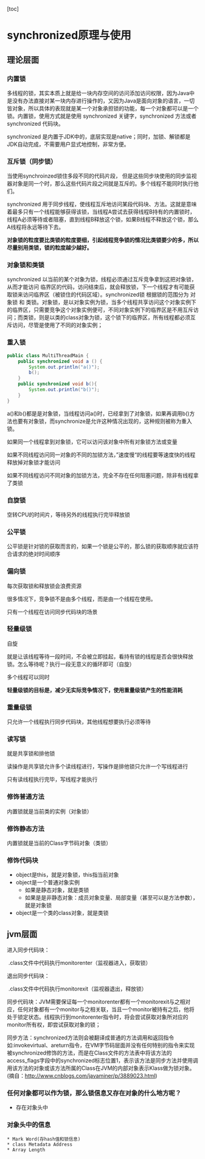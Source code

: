 [toc]

# synchronized原理与使用

## 理论层面

### 内置锁

多线程的锁，其实本质上就是给一块内存空间的访问添加访问权限，因为Java中是没有办法直接对某一块内存进行操作的，又因为Java是面向对象的语言，一切皆对象，所以具体的表现就是某一个对象承担锁的功能，每一个对象都可以是一个锁。内置锁，使用方式就是使用 synchronized 关键字，synchronized 方法或者 synchronized 代码块。

synchronized 是内置于JDK中的，底层实现是native；同时，加锁、解锁都是JDK自动完成，不需要用户显式地控制，非常方便。

### 互斥锁（同步锁）

当使用synchroinzed锁住多段不同的代码片段， 但是这些同步块使用的同步监视器对象是同一个时，那么这些代码片段之间就是互斥的。多个线程不能同时执行他们。

synchronized 用于同步线程，使线程互斥地访问某段代码块、方法。这就是意味着最多只有一个线程能够获得该锁，当线程A尝试去获得线程B持有的内置锁时，线程A必须等待或者阻塞，直到线程B释放这个锁，如果B线程不释放这个锁，那么A线程将永远等待下去。

**对象锁的粒度要比类锁的粒度要细，引起线程竞争锁的情况比类锁要少的多，所以尽量别用类锁，锁的粒度越少越好。**

### 对象锁和类锁

synchronized 以当前的某个对象为锁，线程必须通过互斥竞争拿到这把对象锁，从而才能访问 临界区的代码，访问结束后，就会释放锁，下一个线程才有可能获取锁来访问临界区（被锁住的代码区域）。synchronized锁 根据锁的范围分为 对象锁 和 类锁。对象锁，是以对象实例为锁，当多个线程共享访问这个对象实例下的临界区，只需要竞争这个对象实例便可，不同对象实例下的临界区是不用互斥访问；而类锁，则是以类的class对象为锁，这个锁下的临界区，所有线程都必须互斥访问，尽管是使用了不同的对象实例；

### 重入锁

```java
public class MultiThreadMain {
    public synchronized void a () {
        System.out.println("a()");
        b();
    }
    public synchronized void b(){
        System.out.println("b()");
    }
}
```

a()和b()都是是对象锁，当线程访问a()时，已经拿到了对象锁，如果再调用b()方法也要有对象锁，而synchronize是允许这种情况出现的，这种规则被称为重入锁。

如果同一个线程拿到对象锁，它可以访问该对象中所有对象锁方法或变量

如果不同线程访问同一对象的不同的加锁方法，”速度慢“的线程要等速度快的线程释放掉对象锁才能访问

如果不同线程访问不同对象的加锁方法，完全不存在任何阻塞问题，除非有线程拿了类锁

### 自旋锁

空转CPU的时间片，等待另外的线程执行完毕释放锁

### 公平锁

公平锁是针对锁的获取而言的，如果一个锁是公平的，那么锁的获取顺序就应该符合请求的绝对时间顺序

### 偏向锁

每次获取锁和释放锁会浪费资源

很多情况下，竞争锁不是由多个线程，而是由一个线程在使用。

只有一个线程在访问同步代码块的场景



### 轻量级锁

自旋

就是让该线程等待一段时间，不会被立即挂起，看持有锁的线程是否会很快释放锁。怎么等待呢？执行一段无意义的循环即可（自旋）

多个线程可以同时

**轻量级锁的目标是，减少无实际竞争情况下，使用重量级锁产生的性能消耗**

### 重量级锁

只允许一个线程执行同步代码块，其他线程想要执行必须等待

### 读写锁

就是共享锁和排他锁

读操作是共享锁允许多个读线程进行，写操作是排他锁只允许一个写线程进行

只有读线程执行完毕，写线程才能执行

### 修饰普通方法

内置锁就是当前类的实例（对象锁）

### 修饰静态方法

内置锁就是当前的Class字节码对象（类锁）

### 修饰代码块

* object是this，就是对象锁，this指当前对象
* object是一个普通对象实例
  * 如果是静态对象，就是类锁
  * 如果是是非静态对象：成员对象变量、局部变量（甚至可以是方法参数），就是对象锁
* object是一个类的class对象，就是类锁



## jvm层面

进入同步代码块：

​	.class文件中代码执行monitorenter（监视器进入，获取锁）

退出同步代码块：

​	.class文件中代码执行monitorexit（监视器退出，释放锁）

同步代码块：JVM需要保证每一个monitorenter都有一个monitorexit与之相对应，任何对象都有一个monitor与之相关联，当且一个monitor被持有之后，他将处于锁定状态。线程执行到monitorenter指令时，将会尝试获取对象所对应的monitor所有权，即尝试获取对象的锁；

同步方法：synchronized方法则会被翻译成普通的方法调用和返回指令如:invokevirtual、areturn指令，在VM字节码层面并没有任何特别的指令来实现被synchronized修饰的方法，而是在Class文件的方法表中将该方法的access_flags字段中的synchronized标志位置1，表示该方法是同步方法并使用调用该方法的对象或该方法所属的Class在JVM的内部对象表示Klass做为锁对象。(摘自：http://www.cnblogs.com/javaminer/p/3889023.html)


### 任何对象都可以作为锁，那么锁信息又存在对象的什么地方呢？

* 存在对象头中

### 对象头中的信息

	* Mark Word(存hash值和锁信息)
	* class Metadata Address
	* Array Length

